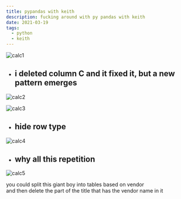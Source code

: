```yaml
---
title: pypandas with keith
description: fucking around with py pandas with keith
date: 2021-03-19
tags:
  - python
  - keith
---
```


![calc1](/img/0319-libreoffice-calc-ss1.png)

- ## i deleted column C and it fixed it, but a new pattern emerges

![calc2](/img/0319-libreoffice-calc-ss2.png)

![calc3](/img/0319-libreoffice-calc-ss3.png)

- ## hide row type

![calc4](/img/0319-libreoffice-calc-ss4.png)

- ## why all this repetition

![calc5](/img/0319-libreoffice-calc-ss5.png)

you could split this giant boy into tables based on vendor  
and then delete the part of the title that has the vendor name in it
